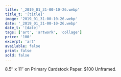 ```yaml
---
title: '_2019_01_31-00-10-26.webp'
title_t: '[title]'
image: '2019_01_31-00-10-26.webp'
date: '_2019_01_31-00-10-26.webp'
date_t: '[date]'
tags: ['art', 'artwork', 'collage']
price: '100'
excerpt: 'art'
available: false
print: false
sold: false
---
```



8.5″ x 11″ on Primary Cardstock Paper.
$100 Unframed.
